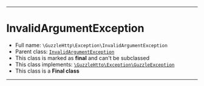 ***

# InvalidArgumentException





* Full name: `\GuzzleHttp\Exception\InvalidArgumentException`
* Parent class: [`InvalidArgumentException`](../../InvalidArgumentException.md)
* This class is marked as **final** and can't be subclassed
* This class implements:
[`\GuzzleHttp\Exception\GuzzleException`](./GuzzleException.md)
* This class is a **Final class**






***

